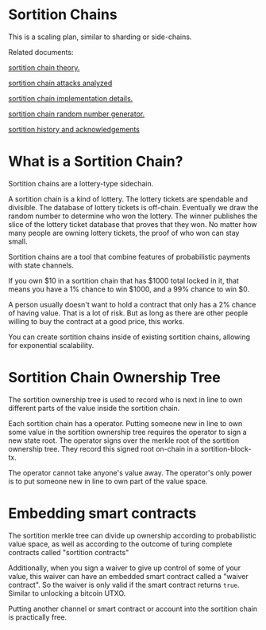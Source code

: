 Sortition Chains
=========

This is a scaling plan, similar to sharding or side-chains.

Related documents:

[sortition chain theory.](./sortition_chains_theory.md)

[sortition chain attacks analyzed](./sortition_chains_defense.md)

[sortition chain implementation details.](./sortition_chains_implementation.md)

[sortition chain random number generator.](./sortition_chains_random.md)

[sortition history and acknowledgements](./sortition_chain_history.md)


What is a Sortition Chain?
=========

Sortition chains are a lottery-type sidechain.

A sortition chain is a kind of lottery.
The lottery tickets are spendable and divisible.
The database of lottery tickets is off-chain.
Eventually we draw the random number to determine who won the lottery.
The winner publishes the slice of the lottery ticket database that proves that they won.
No matter how many people are owning lottery tickets, the proof of who won can stay small.

Sortition chains are a tool that combine features of probabilistic payments with state channels. 

If you own $10 in a sortition chain that has $1000 total locked in it, that means you have a 1% chance to win $1000, and a 99% chance to win $0.

A person usually doesn't want to hold a contract that only has a 2% chance of having value. That is a lot of risk. But as long as there are other people willing to buy the contract at a good price, this works.

You can create sortition chains inside of existing sortition chains, allowing for exponential scalability.

Sortition Chain Ownership Tree
======

The sortition ownership tree is used to record who is next in line to own different parts of the value inside the sortition chain.

Each sortition chain has a operator. Putting someone new in line to own some value in the sortition ownership tree requires the operator to sign a new state root. The operator signs over the merkle root of the sortition ownership tree. They record this signed root on-chain in a sortition-block-tx.

The operator cannot take anyone's value away. The operator's only power is to put someone new in line to own part of the value space.

Embedding smart contracts
========

The sortition merkle tree can divide up ownership according to probabilistic value space, as well as according to the outcome of turing complete contracts called "sortition contracts"

Additionally, when you sign a waiver to give up control of some of your value, this waiver can have an embedded smart contract called a "waiver contract". So the waiver is only valid if the smart contract returns `true`. Similar to unlocking a bitcoin UTXO.

Putting another channel or smart contract or account into the sortition chain is practically free.
